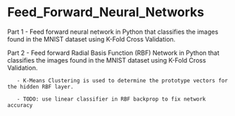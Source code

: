 # Feed_Forward_Neural_Networks
Part 1 - Feed forward neural network in Python that classifies the images found in the MNIST dataset using K-Fold Cross Validation. 

Part 2 - Feed forward Radial Basis Function (RBF) Network in Python that classifies the images found in the MNIST dataset using K-Fold Cross Validation.

       - K-Means Clustering is used to determine the prototype vectors for the hidden RBF layer.
       
       - TODO: use linear classifier in RBF backprop to fix network accuracy
